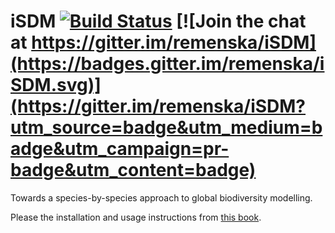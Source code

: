 # iSDM [![Build Status](https://travis-ci.org/remenska/iSDM.svg?branch=master)](https://travis-ci.org/remenska/iSDM) [![Join the chat at https://gitter.im/remenska/iSDM](https://badges.gitter.im/remenska/iSDM.svg)](https://gitter.im/remenska/iSDM?utm_source=badge&utm_medium=badge&utm_campaign=pr-badge&utm_content=badge)
Towards a species-by-species approach to global biodiversity modelling.

Please the installation and usage instructions from [this book](https://www.gitbook.com/book/remenska/isdm/details).
